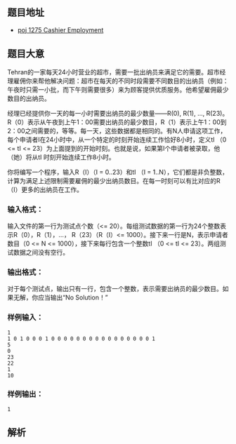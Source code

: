 ## 题目地址

- [poj 1275 Cashier Employment](https://vjudge.net/problem/POJ-1275)

## 题目大意

Tehran的一家每天24小时营业的超市，需要一批出纳员来满足它的需要。超市经理雇佣你来帮他解决问题：超市在每天的不同时段需要不同数目的出纳员（例如：午夜时只需一小批，而下午则需要很多）来为顾客提供优质服务。他希望雇佣最少数目的出纳员。

经理已经提供你一天的每一小时需要出纳员的最少数量——R(0), R(1), ..., R(23)。R（0）表示从午夜到上午1：00需要出纳员的最少数目，R（1）表示上午1：00到2：00之间需要的，等等。每一天，这些数据都是相同的。有N人申请这项工作，每个申请者I在24小时中，从一个特定的时刻开始连续工作恰好8小时，定义tI （0 <= tI <= 23）为上面提到的开始时刻。也就是说，如果第I个申请者被录取，他（她）将从tI 时刻开始连续工作8小时。

你将编写一个程序，输入R（I）（I = 0..23）和tI （I = 1..N），它们都是非负整数，计算为满足上述限制需要雇佣的最少出纳员数目。在每一时刻可以有比对应的R（I）更多的出纳员在工作。

### 输入格式：

输入文件的第一行为测试点个数（<= 20）。每组测试数据的第一行为24个整数表示R（0），R（1），...， R（23）（R（I）<= 1000）。接下来一行是N，表示申请者数目（0 <= N <= 1000），接下来每行包含一个整数tI （0 <= tI <= 23）。两组测试数据之间没有空行。

### 输出格式：

对于每个测试点，输出只有一行，包含一个整数，表示需要出纳员的最少数目。如果无解，你应当输出“No Solution！”

### 样例输入：
```
1
1 0 1 0 0 0 1 0 0 0 0 0 0 0 0 0 0 0 0 0 0 0 0 1
5
0
23
22
1
10
```
### 样例输出：
```
1
```

## 解析

